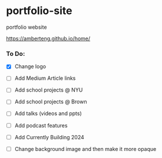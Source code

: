 # portfolio-site
portfolio website



https://amberteng.github.io/home/

### To Do: 
- [x] Change logo 
- [ ] Add Medium Article links 
- [ ] Add school projects @ NYU 
- [ ] Add school projects @ Brown 
- [ ] Add talks (videos and ppts)
- [ ] Add podcast features 
- [ ] Add Currently Building 2024
- [ ] Change background image and then make it more opaque  
  